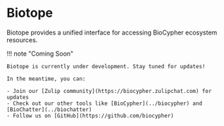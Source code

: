 # Biotope

Biotope provides a unified interface for accessing BioCypher ecosystem resources.

!!! note "Coming Soon"

    Biotope is currently under development. Stay tuned for updates!

    In the meantime, you can:
    
    - Join our [Zulip community](https://biocypher.zulipchat.com) for updates
    - Check out our other tools like [BioCypher](../biocypher) and [BioChatter](../biochatter)
    - Follow us on [GitHub](https://github.com/biocypher) 